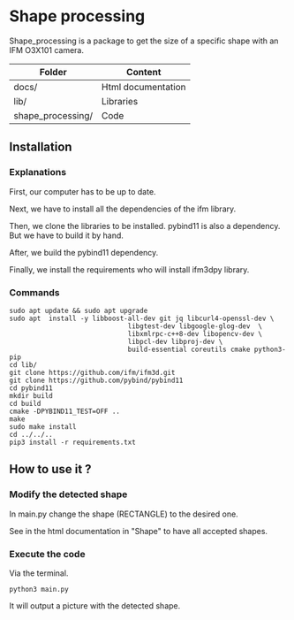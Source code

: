 # Shape processing

Shape_processing is a package to get the size of a specific shape with an IFM O3X101 camera.

| Folder            | Content            |
|-------------------|--------------------|
| docs/             | Html documentation |
| lib/              | Libraries    |
| shape_processing/ | Code               |


## Installation

### Explanations

First, our computer has to be up to date.

Next, we have to install all the dependencies of the ifm library. 

Then, we clone  the libraries to be installed. pybind11 is also a dependency. But we have to build it by hand.

After, we build the pybind11 dependency.

Finally, we install the requirements who will install ifm3dpy library.

### Commands
```
sudo apt update && sudo apt upgrade
sudo apt  install -y libboost-all-dev git jq libcurl4-openssl-dev \
                              libgtest-dev libgoogle-glog-dev  \
                              libxmlrpc-c++8-dev libopencv-dev \
                              libpcl-dev libproj-dev \
                              build-essential coreutils cmake python3-pip
cd lib/
git clone https://github.com/ifm/ifm3d.git
git clone https://github.com/pybind/pybind11
cd pybind11
mkdir build
cd build
cmake -DPYBIND11_TEST=OFF ..
make
sudo make install
cd ../../..
pip3 install -r requirements.txt
```

## How to use it ?

### Modify the detected shape

In main.py change the shape (RECTANGLE) to the desired one.

See in the html documentation in "Shape" to have all accepted shapes.


### Execute the code
Via the terminal.

```
python3 main.py
```

It will output a picture with the detected shape.


